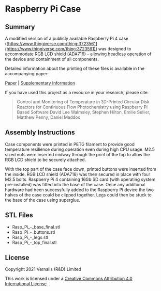 # **Raspberry Pi Case**

## Summary

A modified version of a publicly available Raspberry Pi 4 case ([https://www.thingiverse.com/thing:3723561](https://www.thingiverse.com/thing:3723561)) was designed to accommodate RGB LCD shield (ADA716) – allowing headless operation of the device and containment of all components.

Detailed information about the printing of these files is available in the accompanying paper:

[Paper][paper] | [Supplementary Information][si]

If you have used this project as a resource in your research, please cite:

> Control and Monitoring of Temperature in 3D-Printed Circular Disk Reactors for Continuous Flow Photochemistry using Raspberry Pi Based Software
David Lee Walmsley, Stephen Hilton, Emilie Sellier, Matthew Penny, Daniel Maddox

[paper]: TODO
[si]: TODO

## Assembly Instructions
Case components were printed in PETG filament to provide good temperature resilience during operation even during high CPU usage. M2.5 sized nuts were inserted midway through the print of the top to allow the RGB LCD shield to be securely attached.

With the top part of the case face down, printed buttons were inserted from the inside. RGB LCD shield (ADA716) was then secured in place with four M2.5 bolts. Raspberry Pi 4 containing 16Gb SD card (with operating system pre-installed) was fitted into the base of the case. Once any additional hardware had been successfully added to the Raspberry Pi device the two halves of the case could be clipped together. Legs could then be stuck to the base of the case using superglue.

## STL Files
- Rasp_Pi_-_base_final.stl
- Rasp_Pi_-_buttons.stl
- Rasp_Pi_-_legs.stl
- Rasp_Pi_-_top_final.stl

## License

Copyright 2021 Vernalis (R&D) Limited

This work is licensed under a [Creative Commons Attribution 4.0 International License][cc-by].

[cc-by]: http://creativecommons.org/licenses/by/4.0/
